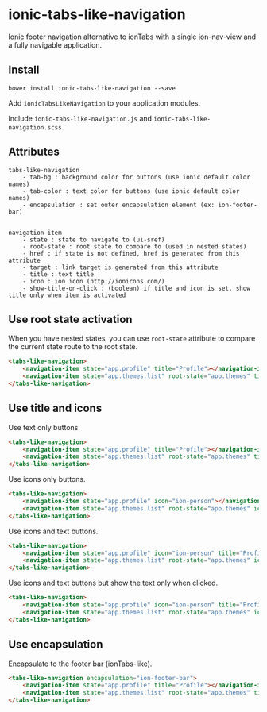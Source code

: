 # ionic-tabs-like-navigation

Ionic footer navigation alternative to ionTabs with a single ion-nav-view and a fully navigable application.

## Install

```
bower install ionic-tabs-like-navigation --save
```

Add `ionicTabsLikeNavigation` to your application modules.

Include `ionic-tabs-like-navigation.js` and `ionic-tabs-like-navigation.scss`.

## Attributes

```
tabs-like-navigation
    - tab-bg : background color for buttons (use ionic default color names)
    - tab-color : text color for buttons (use ionic default color names)
    - encapsulation : set outer encapsulation element (ex: ion-footer-bar)


navigation-item
    - state : state to navigate to (ui-sref)
    - root-state : root state to compare to (used in nested states)
    - href : if state is not defined, href is generated from this attribute
    - target : link target is generated from this attribute
    - title : text title
    - icon : ion icon (http://ionicons.com/)
    - show-title-on-click : (boolean) if title and icon is set, show title only when item is activated
```

## Use root state activation

When you have nested states, you can use `root-state` attribute to compare the current state route to the root state.

```html
<tabs-like-navigation>
    <navigation-item state="app.profile" title="Profile"></navigation-item>
    <navigation-item state="app.themes.list" root-state="app.themes" title="Themes"></navigation-item>
</tabs-like-navigation>
```

## Use title and icons

Use text only buttons.

```html
<tabs-like-navigation>
    <navigation-item state="app.profile" title="Profile"></navigation-item>
    <navigation-item state="app.themes.list" root-state="app.themes" title="Themes"></navigation-item>
</tabs-like-navigation>
```

Use icons only buttons.

```html
<tabs-like-navigation>
    <navigation-item state="app.profile" icon="ion-person"></navigation-item>
    <navigation-item state="app.themes.list" root-state="app.themes" icon="ion-compose"></navigation-item>
</tabs-like-navigation>
```

Use icons and text buttons.

```html
<tabs-like-navigation>
    <navigation-item state="app.profile" icon="ion-person" title="Profile"></navigation-item>
    <navigation-item state="app.themes.list" root-state="app.themes" icon="ion-compose" title="Themes"></navigation-item>
</tabs-like-navigation>
```

Use icons and text buttons but show the text only when clicked.

```html
<tabs-like-navigation>
    <navigation-item state="app.profile" icon="ion-person" title="Profile" show-title-on-click="true"></navigation-item>
    <navigation-item state="app.themes.list" root-state="app.themes" icon="ion-compose" title="Themes" show-title-on-click="true"></navigation-item>
</tabs-like-navigation>
```

## Use encapsulation

Encapsulate to the footer bar (ionTabs-like).

```html
<tabs-like-navigation encapsulation="ion-footer-bar">
    <navigation-item state="app.profile" title="Profile"></navigation-item>
    <navigation-item state="app.themes.list" root-state="app.themes" title="Themes"></navigation-item>
</tabs-like-navigation>
```